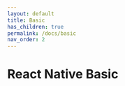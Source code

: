 ```yaml
---
layout: default
title: Basic
has_children: true
permalink: /docs/basic
nav_order: 2
---
```


# React Native Basic
